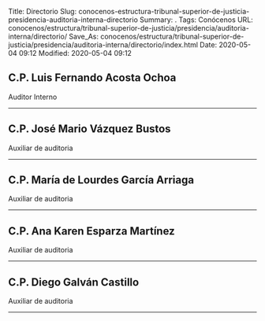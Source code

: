 Title: Directorio
Slug: conocenos-estructura-tribunal-superior-de-justicia-presidencia-auditoria-interna-directorio
Summary: .
Tags: Conócenos
URL: conocenos/estructura/tribunal-superior-de-justicia/presidencia/auditoria-interna/directorio/
Save_As: conocenos/estructura/tribunal-superior-de-justicia/presidencia/auditoria-interna/directorio/index.html
Date: 2020-05-04 09:12
Modified: 2020-05-04 09:12



## C.P. Luis Fernando Acosta Ochoa

Auditor Interno

---

## C.P. José Mario Vázquez Bustos

Auxiliar de auditoria

---

## C.P. María de Lourdes García Arriaga

Auxiliar de auditoria

---

## C.P. Ana Karen Esparza Martínez

Auxiliar de auditoria

---

## C.P. Diego Galván Castillo

Auxiliar de auditoria

---




